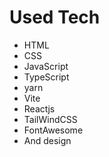 # Used Tech

- HTML
- CSS
- JavaScript
- TypeScript
- yarn
- Vite
- Reactjs
- TailWindCSS
- FontAwesome
- And design
